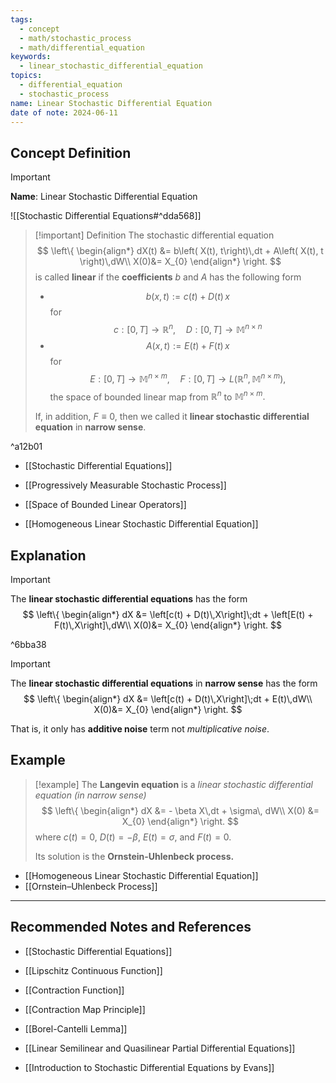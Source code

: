 ```yaml
---
tags:
  - concept
  - math/stochastic_process
  - math/differential_equation
keywords:
  - linear_stochastic_differential_equation
topics:
  - differential_equation
  - stochastic_process
name: Linear Stochastic Differential Equation
date of note: 2024-06-11
---
```


## Concept Definition

>[!important]
>**Name**: Linear Stochastic Differential Equation

![[Stochastic Differential Equations#^dda568]]


>[!important] Definition
>The stochastic differential equation
>$$
>\left\{ 
>\begin{align*}
>dX(t) &= b\left( X(t), t\right)\,dt + A\left( X(t), t \right)\,dW\\
>X(0)&= X_{0}
>\end{align*}
>\right.
>$$
>is called **linear** if the **coefficients** $b$ and $A$ has the following form
>- $$b(x, t) := c(t) + D(t)\,x$$ for $$c: [0,T] \to \mathbb{R}^n, \quad D: [0,T] \to \mathbb{M}^{n\times n}$$
>- $$A(x, t) := E(t) + F(t)\,x$$ for $$E: [0,T] \to \mathbb{M}^{n\times m}, \quad F: [0,T] \to L(\mathbb{R}^n, \mathbb{M}^{n\times m}),$$ the space of bounded linear map from $\mathbb{R}^n$ to $\mathbb{M}^{n\times m}.$
>
>If, in addition, $F \equiv 0$, then we called it **linear stochastic differential equation** in **narrow sense**. 

^a12b01


- [[Stochastic Differential Equations]]
- [[Progressively Measurable Stochastic Process]]
- [[Space of Bounded Linear Operators]]

- [[Homogeneous Linear Stochastic Differential Equation]]

## Explanation

>[!important] 
>The **linear stochastic differential equations** has the form
>$$
>\left\{ 
>\begin{align*}
>dX &= \left[c(t) + D(t)\,X\right]\;dt + \left[E(t) + F(t)\,X\right]\,dW\\
>X(0)&= X_{0}
>\end{align*}
>\right.
>$$

^6bba38

>[!important] 
>The **linear stochastic differential equations** in **narrow sense** has the form
>$$
>\left\{ 
>\begin{align*}
>dX &= \left[c(t) + D(t)\,X\right]\;dt + E(t)\,dW\\
>X(0)&= X_{0}
>\end{align*}
>\right.
>$$
>
>That is, it only has **additive noise** term not *multiplicative noise*.


## Example

>[!example]
>The **Langevin equation** is a *linear stochastic differential equation (in narrow sense)*
>$$
>\left\{
>\begin{align*}
> dX &= - \beta X\,dt + \sigma\, dW\\
> X(0) &= X_{0}
>\end{align*}
>\right.
>$$
>where $c(t) = 0$, $D(t)= -\beta$,  $E(t)= \sigma$, and $F(t) = 0.$
>
>Its solution is the **Ornstein-Uhlenbeck process.**

- [[Homogeneous Linear Stochastic Differential Equation]]
- [[Ornstein–Uhlenbeck Process]]




-----------
##  Recommended Notes and References

- [[Stochastic Differential Equations]]

- [[Lipschitz Continuous Function]]
- [[Contraction Function]]
- [[Contraction Map Principle]]
- [[Borel-Cantelli Lemma]]

- [[Linear Semilinear and Quasilinear Partial Differential Equations]]

- [[Introduction to Stochastic Differential Equations by Evans]]